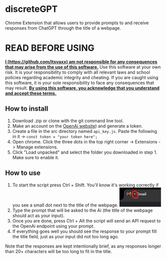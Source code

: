 # discreteGPT
Chrome Extension that allows users to provide prompts to and receive responses from ChatGPT through the title of a webpage.

# READ BEFORE USING
<ins>__I (https://github.com/itsvaxx) am not responsible for any consequences that may arise from the use of this software.__</ins> Use this software at your own risk. It is your responsibility to comply with all relevant laws and school policies regarding academic integrity and cheating. If you are caught using this software, it is your sole responsibility to face any consequences that may result. <ins>__By using this software, you acknowledge that you understand and accept these terms.__</ins>

## How to install
1. Download .zip or clone with the git command line tool.
2. Make an account on the [OpenAi website](https://platform.openai.com/api-keys)) and generate a token.
3. Create a file in the src directory named `api_key.js`. Paste the following in it -> `const token = "your token here";`
2. Open chrome. Click the three dots in the top right corner -> Extensions -> Manage extensions.
3. Click "Load unpacked" and select the folder you downloaded in step 1. Make sure to enable it.

## How to use
1. To start the script press Ctrl + Shift. You'll know it's working correctly if you see a small dot next to the title of the webpage. ![localImage](images/dot.png)
3. Type the prompt that will be asked to the Ai (the title of the webpage should act as your input).
4. Once you are done, press Ctrl + Alt the script will send an API request to the OpenAi endpoint using your prompt.
5. If everything goes well you should see the response to your prompt fill the title field, just as your input did not too long ago.

Note that the responses are kept intentionally brief, as any responses longer than 20+ characters will be too long to fit in the title. 
